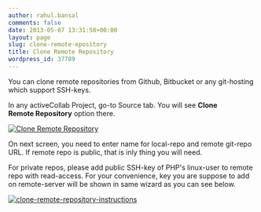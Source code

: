 ```yaml
---
author: rahul.bansal
comments: false
date: 2013-05-07 13:31:58+00:00
layout: page
slug: clone-remote-epository
title: Clone Remote Repository
wordpress_id: 37789
---
```


You can clone remote repositories from Github, Bitbucket or any git-hosting which support SSH-keys.

In any activeCollab Project, go-to Source tab. You will see **Clone Remote Repository** option there.

[![Clone Remote Repository](https://rtcamp.com/files/2013/01/Clone-Remote-Repository-620x156.png)](https://rtcamp.com/files/2013/01/Clone-Remote-Repository.png)

On next screen, you need to enter name for local-repo and remote git-repo URL. If remote repo is public, that is inly thing you will need.

For private repos, please add public SSH-key of PHP's linux-user to remote repo with read-access. For your convenience, key you are suppose to add on remote-server will be shown in same wizard as you can see below.

[![clone-remote-repository-instructions](https://rtcamp.com/files/2013/01/clone-remote-repository-instructions-620x242.png)](https://rtcamp.com/files/2013/01/clone-remote-repository-instructions.png)
